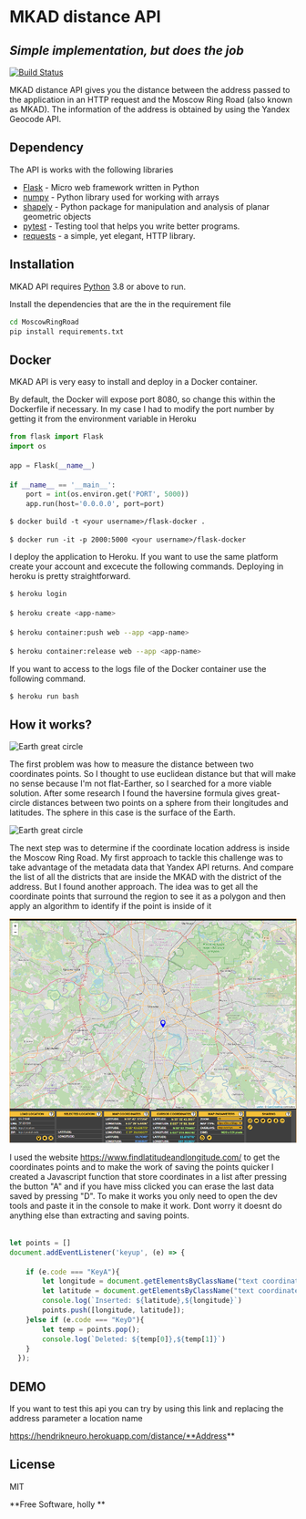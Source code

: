 # MKAD distance API
## _Simple implementation, but does the job_



[![Build Status](https://travis-ci.org/joemccann/dillinger.svg?branch=master)](https://travis-ci.org/joemccann/dillinger)

MKAD distance API gives you the distance between the address 
 passed to the application in an HTTP request and the Moscow Ring Road (also known as MKAD). 
The information of the address is obtained by using the Yandex Geocode API.




## Dependency

The API is works with the following libraries

- [Flask] - Micro web framework written in Python
- [numpy] - Python library used for working with arrays
- [shapely] - Python package for manipulation and analysis of planar geometric objects
- [pytest] -  Testing tool that helps you write better programs.
- [requests] - a simple, yet elegant, HTTP library.




## Installation

MKAD API requires [Python](https://nodejs.org/) 3.8 or above to run.

Install the dependencies that are the in the requirement file

```sh
cd MoscowRingRoad
pip install requirements.txt
```



## Docker

MKAD API is very easy to install and deploy in a Docker container.

By default, the Docker will expose port 8080, so change this within the
Dockerfile if necessary. In my case I had to modify the port number by getting it from 
the environment variable in Heroku

````python
from flask import Flask
import os    

app = Flask(__name__)

if __name__ == '__main__':
    port = int(os.environ.get('PORT', 5000))
    app.run(host='0.0.0.0', port=port)
````



```shell
$ docker build -t <your username>/flask-docker .

$ docker run -it -p 2000:5000 <your username>/flask-docker
```

I deploy the application to Heroku. If you want to use the same platform create your account and excecute the following commands. Deploying in heroku is pretty straightforward.

```sh
$ heroku login

$ heroku create <app-name>

$ heroku container:push web --app <app-name>

$ heroku container:release web --app <app-name>
```
If you want to access to the logs file of the Docker container use the following command.
````shell
$ heroku run bash
````

## How it works?
![Earth great circle](https://i.imgur.com/iD3X3Ax.png)

The first problem was how to measure the distance between two coordinates points.
So I thought to use euclidean distance but that will make no sense because I'm not flat-Earther, so I searched for a more viable solution. After some research I found the haversine formula gives great-circle distances between two points on a sphere from their longitudes and latitudes. The sphere in this case is the surface of the Earth.


![Earth great circle](https://i2.wp.com/macalupu.com/wp-content/uploads/2019/03/haversineFormula.png?w=878&ssl=1)

The next step was to determine if the coordinate location address is inside the Moscow Ring Road. 
My first approach to tackle this challenge was to take advantage of the metadata data that Yandex API returns. And compare the list of all the districts that are inside the MKAD with the district of the address.
But I found another approach. The idea was to get all the coordinate points that surround the region to see it as a polygon and then apply an algorithm to identify if the point is inside of it

![Test Image 2](images/mkad_map.png?raw=true)


I used the website https://www.findlatitudeandlongitude.com/ to get the coordinates points and to make the work of saving the points quicker I created a Javascript function that store coordinates
in a list after pressing the button "A" and if you have miss clicked you can erase the last data saved by pressing "D". To make it works you only need to open the dev tools and paste it in the console to make it work. Dont worry it doesnt do anything else than extracting and saving points.
````js

let points = []
document.addEventListener('keyup', (e) => {
  
    if (e.code === "KeyA"){
        let longitude = document.getElementsByClassName("text coordinate")[1].value;
        let latitude = document.getElementsByClassName("text coordinate")[0].value;
        console.log(`Inserted: ${latitude},${longitude}`)
        points.push([longitude, latitude]);
    }else if (e.code === "KeyD"){
        let temp = points.pop();
        console.log(`Deleted: ${temp[0]},${temp[1]}`)
    }
  });
````
## DEMO

If you want to test this api you can try by using this link and replacing the address parameter a location name

https://hendrikneuro.herokuapp.com/distance/**Address**

## License

MIT

**Free Software, holly **

[//]: # (These are reference links used in the body of this note and get stripped out when the markdown processor does its job. There is no need to format nicely because it shouldn't be seen. Thanks SO - http://stackoverflow.com/questions/4823468/store-comments-in-markdown-syntax)

   [Flask]: <https://github.com/pallets/flask>
   [numpy]: <https://github.com/numpy/numpy>
   [shapely]: <https://github.com/Toblerity/Shapely>
   [pytest]: <https://github.com/pytest-dev/pytest>
   [requests]: <https://github.com/psf/requests>
   [python]: <>
   [PlDb]: <https://github.com/joemccann/dillinger/tree/master/plugins/dropbox/README.md>
   [PlGh]: <https://github.com/joemccann/dillinger/tree/master/plugins/github/README.md>
   [PlGd]: <https://github.com/joemccann/dillinger/tree/master/plugins/googledrive/README.md>
   [PlOd]: <https://github.com/joemccann/dillinger/tree/master/plugins/onedrive/README.md>
   [PlMe]: <https://github.com/joemccann/dillinger/tree/master/plugins/medium/README.md>
   [PlGa]: <https://github.com/RahulHP/dillinger/blob/master/plugins/googleanalytics/README.md>
